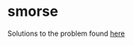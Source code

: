 # smorse
Solutions to the problem found [here](https://www.reddit.com/r/dailyprogrammer/comments/cmd1hb/20190805_challenge_380_easy_smooshed_morse_code_1/)
